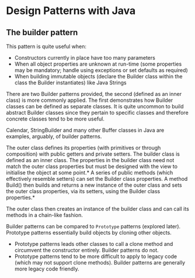 # Design Patterns with Java #

## The builder pattern ##

This pattern is quite useful when:

+ Constructors currently in place have too many parameters
+ When all object properties are unknown at run-time (some properties may be mandatory; handle using exceptions or set defaults as required)
+ When building immutable objects (declare the Builder class within the class the Builder instantiates) like Java Strings

There are two Builder patterns provided, the second (defined as an inner class) is more commonly applied. The first demonstrates how Builder classes can
be defined as separate classes. It is quite uncommon to build abstract Builder classes since they pertain to specific classes and therefore concrete classes tend to be more useful.

Calendar, StringBuilder and many other Buffer classes in Java are examples, arguably, of builder patterns.

The outer class defines its properties (with primitives or through composition) with public getters and private setters.
 The builder class is defined as an inner class. The properties in the builder class need not match the outer class
 properties but must be designed with the view to initialise the object at some point.* A series of public methods (which effectively
 resemble setters) can set the Builder class properties. A method Build() then builds and returns a new instance of the outer class and
 sets the outer class properties, via its setters, using the Builder class properties.*
 
The outer class then creates an instance of the builder class and can call its methods in a chain-like fashion.

Builder patterns can be compared to `Prototype` patterns (explored later). Prototype patterns essentially build objects by cloning 
other objects. 

+ Prototype patterns leads other classes to call a clone method and circumvent the constructor entirely. Builder patterns do not.
+ Prototype patterns tend to be more difficult to apply to legacy code (which may not support clone methods). Builder patterns are generally more legacy code friendly.
